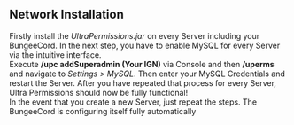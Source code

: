 ## Network Installation

Firstly install the *UltraPermissions.jar* on every Server including your BungeeCord.
In the next step, you have to enable MySQL for every Server via the intuitive interface.
<br />
Execute **/upc addSuperadmin (Your IGN)** via Console and then **/uperms** and navigate to *Settings > MySQL*.
Then enter your MySQL Credentials and restart the Server.
After you have repeated that process for every Server, Ultra Permissions should now be fully functional!
<br />
In the event that you create a new Server, just repeat the steps. The BungeeCord is configuring itself fully automatically

